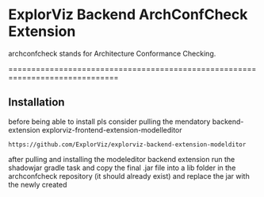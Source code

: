 # ExplorViz Backend ArchConfCheck Extension

archconfcheck stands for Architecture Conformance Checking.

==============================================================================


Installation
------------------------------------------------------------------------------
before being able to install pls consider pulling the mendatory backend-extension explorviz-frontend-extension-modelleditor

`
https://github.com/ExplorViz/explorviz-backend-extension-modelditor
`

after pulling and installing the modeleditor backend extension run the shadowjar gradle task and copy the final .jar file into a lib folder in the archconfcheck repository (it should already exist) and replace the jar with the newly created

